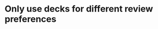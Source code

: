 # Only use decks for different review preferences
<!--      -->

<!-- #anki/deck -->

<!-- {BearID:A677BF50-F72E-4E4A-BC9E-E1B1165529EC-21986-0000B05CD270441E} -->
